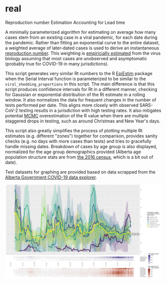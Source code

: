 # real
Reproduction number Estimation Accounting for Lead time

A minimally parameterized algorithm for estimating on average how many cases stem from an existing case in a viral pandemic, for each date during the pandemic. Rather than fitting an exponential curve to the entire dataset, a weighted average of later-dated cases is used to derive an instantaneous [reproduction number](https://en.wikipedia.org/wiki/Basic_reproduction_number#Effective_reproduction_number). This weighting is [empiricially estimated](https://www.medrxiv.org/content/10.1101/2020.10.21.20217042v1) from the virus biology assuming that most cases are unobserved and asymptomatic (probably true for COVID-19 in many jurisdictions).

This script generates very similar Rt numbers to the R [EpiEstim](https://cran.r-project.org/web/packages/EpiEstim/index.html) package when the Serial Interval function is parameterized to be similar to the ```viral_shedding_proportions``` in this script. The main difference is that this script produces confidence intervals for Rt in a different manner, checking for Gaussian or exponential distribution of the Rt estimate in a rolling window. It also normalizes the data for frequent changes in the number of tests performed per date. This aligns more closely with observed SARS-CoV-2 testing results in a jurisdiction with high testing rates. It also mitigates potential [MCMC](https://en.wikipedia.org/wiki/Markov_chain_Monte_Carlo) overestimation of the R value when there are multiple staggered drops in testing, such as around Christmas and New Year's days. 

This script also greatly simplifies the process of plotting multiple Rt estimates (e.g. different "zones") together for comparison, provides sanity checks (e.g. no days with more cases than tests) and tries to gracefully handle missing dates. Breakdown of cases by age group is also displayed, normalized for the age group demographics provided (Alberta age population structure stats are from [the 2016 census](https://www12.statcan.gc.ca/census-recensement/2016/dp-pd/prof/details/Page.cfm?Lang=E&Geo1=PR&Code1=48&Geo2=&Code2=&Data=Count&SearchText=Alberta&SearchType=Begins&SearchPR=01&B1=All&GeoLevel=PR&GeoCode=48), which is a bit out of date).

Test datasets for graphing are provided based on data scrapped from the [Alberta Government COVID-19 data explorer](https://www.alberta.ca/stats/covid-19-alberta-statistics.htm).

![Alberta zones SARS-CoV-2 data graph](/Alberta_Zones.png)
